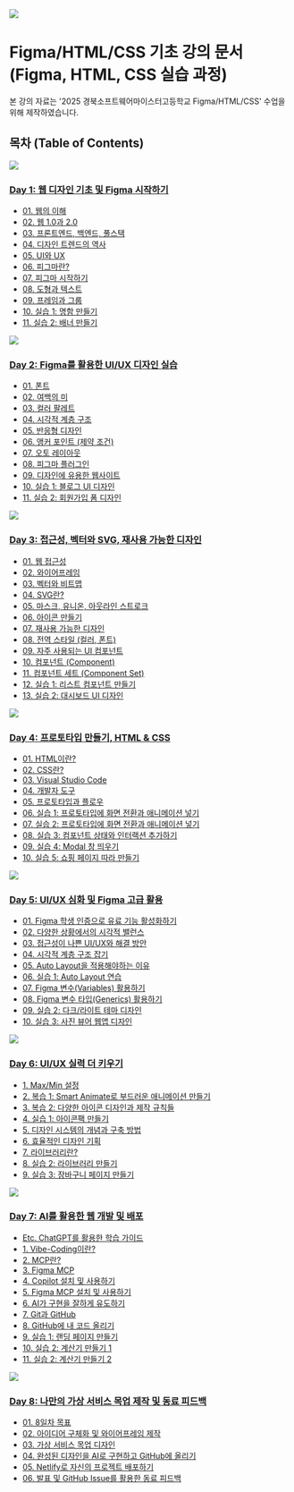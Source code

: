 <img src="./thumbnail.png" />

# Figma/HTML/CSS 기초 강의 문서 (Figma, HTML, CSS 실습 과정)

본 강의 자료는 '2025 경북소프트웨어마이스터고등학교 Figma/HTML/CSS' 수업을 위해 제작하였습니다.

## 목차 (Table of Contents)

<img src="./day_1/header.png" />

### [Day 1: 웹 디자인 기초 및 Figma 시작하기](./day_1/README.md)

- [01. 웹의 이해](./day_1/01-Introducing-Web.md)
- [02. 웹 1.0과 2.0](./day_1/02-Web-1.0-2.0.md)
- [03. 프론트엔드, 백엔드, 풀스택](./day_1/03-Frontend-Backend-Fullstack.md)
- [04. 디자인 트렌드의 역사](./day_1/04-History-of-Design-Transformation.md)
- [05. UI와 UX](./day_1/05-UI-UX.md)
- [06. 피그마란?](./day_1/06-What-is-Figma.md)
- [07. 피그마 시작하기](./day_1/07-Figma-First-Step.md)
- [08. 도형과 텍스트](./day_1/08-Shape-and-Text.md)
- [09. 프레임과 그룹](./day_1/09-Frame-and-Group.md)
- [10. 실습 1: 명함 만들기](./day_1/10-Create-Business-Card.md)
- [11. 실습 2: 배너 만들기](./day_1/11-Create-Banner.md)

<img src="./day_2/header.png" />

### [Day 2: Figma를 활용한 UI/UX 디자인 실습](./day_2/README.md)

- [01. 폰트](./day_2/01-Fonts.md)
- [02. 여백의 미](./day_2/02-The-Beauty-of-the-Blank.md)
- [03. 컬러 팔레트](./day_2/03-Color-Pallete.md)
- [04. 시각적 계층 구조](./day_2/04-Visual-Hierarchy.md)
- [05. 반응형 디자인](./day_2/05-Responsible-Design.md)
- [06. 앵커 포인트 (제약 조건)](./day_2/06-Anchor-Point.md)
- [07. 오토 레이아웃](./day_2/07-Auto-Layout.md)
- [08. 피그마 플러그인](./day_2/08-Figma-Plugins.md)
- [09. 디자인에 유용한 웹사이트](./day_2/09-Useful-Websites.md)
- [10. 실습 1: 블로그 UI 디자인](./day_2/10.%20Practice-1.md)
- [11. 실습 2: 회원가입 폼 디자인](./day_2/11.%20Practice-2.md)

<img src="./day_3/header.png" />

### [Day 3: 접근성, 벡터와 SVG, 재사용 가능한 디자인](./day_3/README.md)

- [01. 웹 접근성](./day_3/01-Accessibility.md)
- [02. 와이어프레임](./day_3/02-Wire-Frame.md)
- [03. 벡터와 비트맵](./day_3/03-Vector-Bitmap.md)
- [04. SVG란?](./day_3/04-What-is-SVG.md)
- [05. 마스크, 유니온, 아웃라인 스트로크](./day_3/05-Mask-Union-OutlineStroke.md)
- [06. 아이콘 만들기](./day_3/06-Create-Icon.md)
- [07. 재사용 가능한 디자인](./day_3/07-Reusable-Design.md)
- [08. 전역 스타일 (컬러, 폰트)](./day_3/08-Global-Styles.md)
- [09. 자주 사용되는 UI 컴포넌트](./day_3/09-Common-UI-Components.md)
- [10. 컴포넌트 (Component)](./day_3/10-Component.md)
- [11. 컴포넌트 세트 (Component Set)](./day_3/11-Component-Set.md)
- [12. 실습 1: 리스트 컴포넌트 만들기](./day_3/12-Practice-1.md)
- [13. 실습 2: 대시보드 UI 디자인](./day_3/13-Practice-2.md)

<img src="./day_4/header.png" />

### [Day 4: 프로토타입 만들기, HTML & CSS](./day_4/README.md)

- [01. HTML이란?](./day_4/01-What-is-HTML.md)
- [02. CSS란?](./day_4/02-What-is-CSS.md)
- [03. Visual Studio Code](./day_4/03-Visual-Studio-Code.md)
- [04. 개발자 도구](./day_4/04-Developer-Tool.md)
- [05. 프로토타입과 플로우](./day_4/05-Prototype-and-Flow.md)
- [06. 실습 1: 프로토타입에 화면 전환과 애니메이션 넣기](./day_4/06-Practice-1.md)
- [07. 실습 2: 프로토타입에 화면 전환과 애니메이션 넣기](./day_4/07-Practice-2.md)
- [08. 실습 3: 컴포넌트 상태와 인터랙션 추가하기](./day_4/08-Practice-3.md)
- [09. 실습 4: Modal 창 띄우기](./day_4/09-Practice-4.md)
- [10. 실습 5: 쇼핑 페이지 따라 만들기](./day_4/10-Practice-5.md)

<img src="./day_5/header.png" />

### [Day 5: UI/UX 심화 및 Figma 고급 활용](./day_5/README.md)

- [01. Figma 학생 인증으로 유료 기능 활성화하기](./day_5/01-Figma-Student-Verification.md)
- [02. 다양한 상황에서의 시각적 밸런스](./day_5/02-Visual-Balance.md)
- [03. 접근성이 나쁜 UI/UX와 해결 방안](./day_5/03-Bad-UI-UX-and-Solutions.md)
- [04. 시각적 계층 구조 잡기](./day_5/04-Visual-Hierarchy-Advanced.md)
- [05. Auto Layout을 적용해야하는 이유](./day_5/05-Why-Auto-Layout.md)
- [06. 실습 1: Auto Layout 연습](./day_5/06-Practice-1.md)
- [07. Figma 변수(Variables) 활용하기](./day_5/07-Figma-Variables.md)
- [08. Figma 변수 타입(Generics) 활용하기](./day_5/08-Figma-Variable-Types.md)
- [09. 실습 2: 다크/라이트 테마 디자인](./day_5/09-Practice-2.md)
- [10. 실습 3: 사진 뷰어 웹앱 디자인](./day_5/10-Practice-3.md)

<img src="./day_6/header.png" />

### [Day 6: UI/UX 실력 더 키우기](./day_6/README.md)

- [1. Max/Min 설정](./day_6/01-Max-Min-Setting.md)
- [2. 복습 1: Smart Animate로 부드러운 애니메이션 만들기](./day_6/02-Review-1-Smart-Animate.md)
- [3. 복습 2: 다양한 아이콘 디자인과 제작 규칙들](./day_6/03-Review-2-Icon-Design-Rules.md)
- [4. 실습 1: 아이콘팩 만들기](./day_6/04-Practice-1-Icon-Pack.md)
- [5. 디자인 시스템의 개념과 구축 방법](./day_6/05-Design-System-Concept.md)
- [6. 효율적인 디자인 기획](./day_6/06-Efficient-Design-Planning.md)
- [7. 라이브러리란?](./day_6/07-What-is-Library.md)
- [8. 실습 2: 라이브러리 만들기](./day_6/08-Practice-2-Create-Library.md)
- [9. 실습 3: 장바구니 페이지 만들기](./day_6/09-Practice-3-Shopping-Cart.md)

<img src="./day_7/header.png" />

### [Day 7: AI를 활용한 웹 개발 및 배포](./day_7/README.md)

- [Etc. ChatGPT를 활용한 학습 가이드](https://github.com/haedalprogramming/learningWithAi)
- [1. Vibe-Coding이란?](./day_7/01-What-is-Vibe-Coding.md)
- [2. MCP란?](./day_7/02-What-is-MCP.md)
- [3. Figma MCP](./day_7/03-Figma-MCP.md)
- [4. Copilot 설치 및 사용하기](./day_7/04-Install-and-Use-Copilot.md)
- [5. Figma MCP 설치 및 사용하기](./day_7/05-Install-and-Use-Figma-MCP.md)
- [6. AI가 구현을 잘하게 유도하기](./day_7/06-Guiding-AI-for-Better-Implementation.md)
- [7. Git과 GitHub](./day_7/07-Git-and-GitHub.md)
- [8. GitHub에 내 코드 올리기](./day_7/08-Upload-Code-to-GitHub.md)
- [9. 실습 1: 랜딩 페이지 만들기](./day_7/09-Practice-1-Landing-Page.md)
- [10. 실습 2: 계산기 만들기 1](./day_7/10-Practice-2-Calculator-1.md)
- [11. 실습 2: 계산기 만들기 2](./day_7/11-Practice-2-Calculator-2.md)

<img src="./day_8/header.png" />

### [Day 8: 나만의 가상 서비스 목업 제작 및 동료 피드백](./day_8/README.md)

- [01. 8일차 목표](./day_8/01-Day-8-Goal.md)
- [02. 아이디어 구체화 및 와이어프레임 제작](./day_8/02-Idea-Wireframe.md)
- [03. 가상 서비스 목업 디자인](./day_8/03-Virtual-Service-Mockup.md)
- [04. 완성된 디자인을 AI로 구현하고 GitHub에 올리기](./day_8/04-AI-Implementation-and-GitHub.md)
- [05. Netlify로 자신의 프로젝트 배포하기](./day_8/05-Deploy-with-Netlify.md)
- [06. 발표 및 GitHub Issue를 활용한 동료 피드백](./day_8/06-Presentation-and-Feedback.md)

